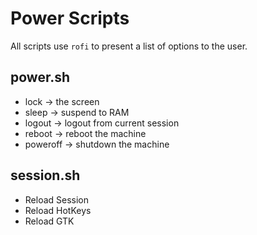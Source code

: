 # Power Scripts

All scripts use `rofi` to present a list of options to the user.


## power.sh

- lock -> the screen
- sleep -> suspend to RAM
- logout -> logout from current session
- reboot -> reboot the machine
- poweroff -> shutdown the machine


## session.sh

- Reload Session
- Reload HotKeys
- Reload GTK
